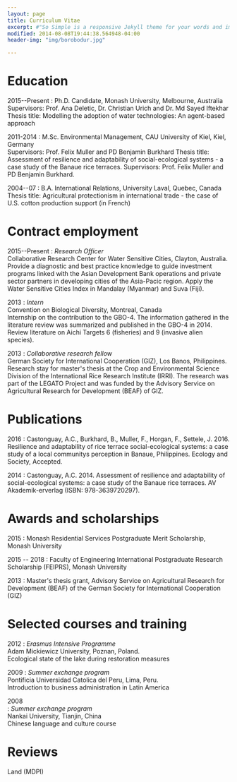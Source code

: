 ```yaml
---
layout: page
title: Curriculum Vitae
excerpt: #"So Simple is a responsive Jekyll theme for your words and images."
modified: 2014-08-08T19:44:38.564948-04:00
header-img: "img/borobodur.jpg"

---
```


   
# Education

<p></p>
2015--Present
:    Ph.D. Candidate, Monash University, Melbourne, Australia  
     Supervisors: Prof. Ana Deletic, Dr. Christian Urich and Dr. Md Sayed Iftekhar  
     Thesis title: Modelling the adoption of water technologies:
An agent-based approach
<p></p>
<p></p>
2011-2014
:    M.Sc. Environmental Management, CAU University of Kiel, Kiel, Germany
     <br />
	 Supervisors: Prof. Felix Muller and PD Benjamin Burkhard  
     Thesis title: Assessment of resilience and adaptability
of social-ecological systems - a case study of the
Banaue rice terraces. Supervisors: Prof. Felix Muller and PD Benjamin Burkhard.
<p></p>
2004--07
:    B.A. International Relations, University Laval, Quebec,
     Canada
     <br />
     Thesis title: Agricultural protectionism in international trade - the case of U.S. cotton production support (in French)
<p></p>

# Contract employment

<p></p>

2015--Present
:    *Research Officer*  
Collaborative Research Center for Water Sensitive Cities,
Clayton, Australia.  
Provide a diagnostic and best practice knowledge to guide investment programs linked with the Asian
Development Bank operations and private sector partners in developing cities of the Asia-Pacic region. Apply the Water Sensitive Cities Index in Mandalay (Myanmar) and Suva (Fiji).

<p></p>

2013
:    *Intern*  
Convention on Biological Diversity, Montreal, Canada  
Internship on the contribution to the GBO-4.
The information gathered in the literature review
was summarized and published in the GBO-4 in 2014.
Review literature on Aichi Targets 6 (fisheries) and
9 (invasive alien species).

<p></p>

2013
:    *Collaborative research fellow*  
German Society for International Cooperation (GIZ),
Los Banos, Philippines.  
Research stay for master's thesis at the Crop and
Environmental Science Division of the International
Rice Research Institute (IRRI). The research was part of
the LEGATO Project and was funded by the Advisory
Service on Agricultural Research for Development
(BEAF) of GIZ.

# Publications

<p></p>

2016
:    Castonguay, A.C., Burkhard, B., Muller, F., Horgan, F., Settele, J. 2016. Resilience and adaptability of rice terrace social-ecological systems: a case study of a local communitys perception in Banaue, Philippines. Ecology and Society,
Accepted.

2014
:    Castonguay, A.C. 2014. Assessment of resilience and adaptability of social-ecological systems: a case study of the Banaue rice terraces. AV Akademik-erverlag (ISBN: 978-3639720297).

# Awards and scholarships

<p></p>

2015 
:    Monash Residential Services Postgraduate Merit Scholarship, Monash University

<p></p>

2015 -- 2018
:    Faculty of Engineering International Postgraduate Research Scholarship (FEIPRS), Monash University

<p></p>

2013
:    Master's thesis grant, Advisory Service on Agricultural Research for Development (BEAF) of the German Society for International Cooperation (GIZ)

<p></p>

# Selected courses and training

<p></p>

2012
:    *Erasmus Intensive Programme*  
Adam Mickiewicz University, Poznan, Poland.  
Ecological state of the lake during restoration
measures

<p></p>

2009
:    *Summer exchange program*  
Pontificia Universidad Catolica del Peru, Lima, Peru.  
Introduction to business administration in Latin America

<p></p>

2008  
:    *Summer exchange program*  
    Nankai University, Tianjin, China  
        Chinese language and culture course

# Reviews
Land (MDPI)


